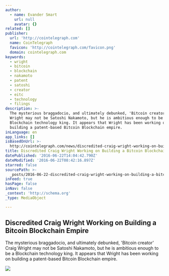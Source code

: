 ```yaml
---
author:
  - name: Evander Smart
    url: null
    avatar: {}
related: []
publisher:
  url: 'http://cointelegraph.com'
  name: CoinTelegraph
  favicon: 'http://cointelegraph.com/favicon.png'
  domain: cointelegraph.com
keywords:
  - wright
  - bitcoin
  - blockchain
  - nakamoto
  - patent
  - satoshi
  - creator
  - eitc
  - technology
  - filings
description: >-
  The mysterious braggadocio, and ultimately debunked, 'Bitcoin creator' Craig
  Wright may not be Satoshi Nakamoto, but he is ambitious enough to be a
  Blockchain technology king. It appears that Wright has been working on
  building a patent-based Bitcoin Blockchain empire.
inLanguage: en
app_links: []
isBasedOnUrl: >-
  http://cointelegraph.com/news/discredited-craig-wright-working-on-building-a-bitcoin-blockchain-empire
title: Discredited Craig Wright Working on Building a Bitcoin Blockchain Empire
datePublished: '2016-06-22T14:04:42.790Z'
dateModified: '2016-06-22T08:42:16.897Z'
starred: false
sourcePath: >-
  _posts/2016-06-22-discredited-craig-wright-working-on-building-a-bitcoin-block.md
inFeed: true
hasPage: false
inNav: false
_context: 'http://schema.org'
_type: MediaObject

---
```

<article style=""><h1>Discredited Craig Wright Working on Building a Bitcoin Blockchain Empire</h1><p>The mysterious braggadocio, and ultimately debunked, 'Bitcoin creator' Craig Wright may not be Satoshi Nakamoto, but he is ambitious enough to be a Blockchain technology king. It appears that Wright has been working on building a patent-based Bitcoin Blockchain empire.</p><img src="http://cointelegraph.com/images/725_aHR0cDovL2NvaW50ZWxlZ3JhcGguY29tL3N0b3JhZ2UvdXBsb2Fkcy92aWV3LzlhZTE5YTU0YjFlMTgxNDQ2NGIwOGRjZjgzY2VlYWJhLmpwZw==.jpg" /></article>
